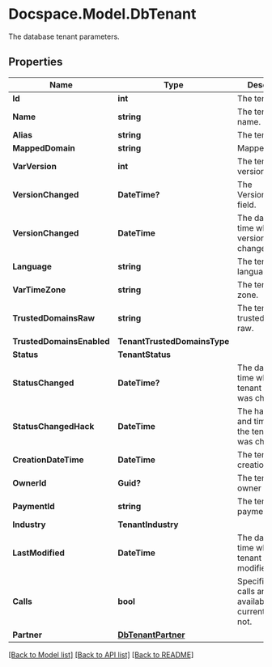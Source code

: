 # Docspace.Model.DbTenant
The database tenant parameters.

## Properties

Name | Type | Description | Notes
------------ | ------------- | ------------- | -------------
**Id** | **int** | The tenant ID. | [optional] 
**Name** | **string** | The tenant name. | [optional] 
**Alias** | **string** | The tenant alias. | [optional] 
**MappedDomain** | **string** | Mapped domain | [optional] 
**VarVersion** | **int** | The tenant version. | [optional] 
**VersionChanged** | **DateTime?** | The Version_changed field. | [optional] 
**VersionChanged** | **DateTime** | The date and time when the version was changed. | [optional] 
**Language** | **string** | The tenant language. | [optional] 
**VarTimeZone** | **string** | The tenant time zone. | [optional] 
**TrustedDomainsRaw** | **string** | The tenant trusted domains raw. | [optional] 
**TrustedDomainsEnabled** | **TenantTrustedDomainsType** |  | [optional] 
**Status** | **TenantStatus** |  | [optional] 
**StatusChanged** | **DateTime?** | The date and time when the tenant status was changed. | [optional] 
**StatusChangedHack** | **DateTime** | The hacked date and time when the tenant status was changed. | [optional] 
**CreationDateTime** | **DateTime** | The tenant creation date. | [optional] 
**OwnerId** | **Guid?** | The tenant owner ID. | [optional] 
**PaymentId** | **string** | The tenant payment ID. | [optional] 
**Industry** | **TenantIndustry** |  | [optional] 
**LastModified** | **DateTime** | The date and time when the tenant was last modified. | [optional] 
**Calls** | **bool** | Specifies if the calls are available for the current tenant or not. | [optional] 
**Partner** | [**DbTenantPartner**](DbTenantPartner.md) |  | [optional] 

[[Back to Model list]](../README.md#documentation-for-models) [[Back to API list]](../README.md#documentation-for-api-endpoints) [[Back to README]](../README.md)

